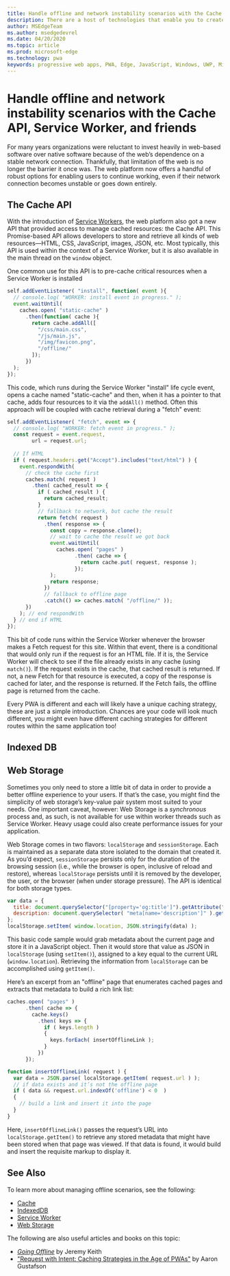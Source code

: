 ```yaml
---
title: Handle offline and network instability scenarios with the Cache API, Service Worker, and friends
description: There are a host of technologies that enable you to create more resilient experience in the face of uncertain network conditions.
author: MSEdgeTeam
ms.author: msedgedevrel
ms.date: 04/20/2020
ms.topic: article
ms.prod: microsoft-edge
ms.technology: pwa
keywords: progressive web apps, PWA, Edge, JavaScript, Windows, UWP, Microsoft Store
---
```


# Handle offline and network instability scenarios with the Cache API, Service Worker, and friends

For many years organizations were reluctant to invest heavily in web-based software over native software because of the web’s dependence on a stable network connection. Thankfully, that limitation of the web is no longer the barrier it once was. The web platform now offers a handful of robust options for enabling users to continue working, even if their network connection becomes unstable or goes down entirely.

## The Cache API

With the introduction of [Service Workers](#link), the web platform also got a new API that provided access to manage cached resources: the Cache API. This Promise-based API allows developers to store and retrieve all kinds of web resources—HTML, CSS, JavaScript, images, JSON, etc. Most typically, this API is used within the context of a Service Worker, but it is also available in the main thread on the `window` object.

One common use for this API is to pre-cache critical resources when a Service Worker is installed

```js
self.addEventListener( "install", function( event ){
  // console.log( "WORKER: install event in progress." );
  event.waitUntil(
    caches.open( "static-cache" )
      .then(function( cache ){
        return cache.addAll([
          "/css/main.css",
          "/js/main.js",
          "/img/favicon.png",
          "/offline/"
        ]);
      })
  );
});
```

This code, which runs during the Service Worker "install" life cycle event, opens a cache named "static-cache" and then, when it has a pointer to that cache, adds four resources to it via the `addAll()` method. Often this approach will be coupled with cache retrieval during a "fetch" event:

```js
self.addEventListener( "fetch", event => {
  // console.log( "WORKER: fetch event in progress." );  
  const request = event.request,
        url = request.url;
  
  // If HTML
  if ( request.headers.get("Accept").includes("text/html") ) {
    event.respondWith(
      // check the cache first
      caches.match( request )
        .then( cached_result => {
          if ( cached_result ) {
            return cached_result;
          }
          // fallback to network, but cache the result
          return fetch( request )
            .then( response => {
              const copy = response.clone();
              // wait to cache the result we got back
              event.waitUntil(
                caches.open( "pages" )
                      .then( cache => {
                        return cache.put( request, response );
                      });
              );
              return response;
            })
            // fallback to offline page
            .catch(() => caches.match( "/offline/" ));
      })
    ); // end respondWith
  } // end if HTML
});
```

This bit of code runs within the Service Worker whenever the browser makes a Fetch request for this site. Within that event, there is a conditional that would only run if the request is for an HTML file. If it is, the Service Worker will check to see if the file already exists in any cache (using `match()`). If the request exists in the cache, that cached result is returned. If not, a new Fetch for that resource is executed, a copy of the response is cached for later, and the response is returned. If the Fetch fails, the offline page is returned from the cache.

Every PWA is different and each will likely have a unique caching strategy, these are just a simple introduction. Chances are your code will look much different, you might even have different caching strategies for different routes within the same application too!

## Indexed DB



## Web Storage

Sometimes you only need to store a little bit of data in order to provide a better offline experience to your users. If that’s the case, you might find the simplicity of web storage’s key-value pair system most suited to your needs. One important caveat, however: Web Storage is a _synchronous_ process and, as such, is not available for use within worker threads such as Service Worker. Heavy usage could also create performance issues for your application.

Web Storage comes in two flavors: `localStorage` and `sessionStorage`. Each is maintained as a separate data store isolated to the domain that created it. As you’d expect, `sessionStorage` persists only for the duration of the browsing session (i.e., while the browser is open, inclusive of reload and restore), whereas `localStorage` persists until it is removed by the developer, the user, or the browser (when under storage pressure). The API is identical for both storage types.

```js
var data = {
  title: document.querySelector("[property='og:title']").getAttribute("content"),
  description: document.querySelector( "meta[name='description']" ).getAttribute("content")
};
localStorage.setItem( window.location, JSON.stringify(data) );
```

This basic code sample would grab metadata about the current page and store it in a JavaScript object. Then it would store that value as JSON in `localStorage` (using `setItem()`), assigned to a key equal to the current URL (`window.location`). Retrieving the information from `localStorage` can be accomplished using `getItem()`.

Here’s an excerpt from an "offline" page that enumerates cached pages and extracts that metadata to build a rich link list:

```js
caches.open( "pages" )
      .then( cache => {
        cache.keys()
          .then( keys => {
            if ( keys.length )
            {
              keys.forEach( insertOfflineLink );
            }
          })
      });

function insertOfflineLink( request ) {
  var data = JSON.parse( localStorage.getItem( request.url ) );
  // if data exists and it’s not the offline page
  if ( data && request.url.indexOf('offline') < 0  )
  {
    // build a link and insert it into the page
  }
}
```

Here, `insertOfflineLink()` passes the request’s URL into `localStorage.getItem()` to retrieve any stored metadata that might have been stored when that page was viewed. If that data is found, it would build and insert the requisite markup to display it.

## See Also

To learn more about managing offline scenarios, see the following:

- [Cache](https://developer.mozilla.org/docs/Web/API/Cache)
- [IndexedDB](https://developer.mozilla.org/docs/Web/API/IndexedDB_API)
- [Service Worker](https://developer.mozilla.org/docs/Web/API/ServiceWorker)
- [Web Storage](https://developer.mozilla.org/docs/Web/API/Web_Storage_API)

The following are also useful articles and books on this topic:

- [<cite>Going Offline</cite>](https://abookapart.com/products/going-offline) by Jeremy Keith
- ["Request with Intent: Caching Strategies in the Age of PWAs"](https://alistapart.com/article/request-with-intent-caching-strategies-in-the-age-of-pwas/) by Aaron Gustafson
